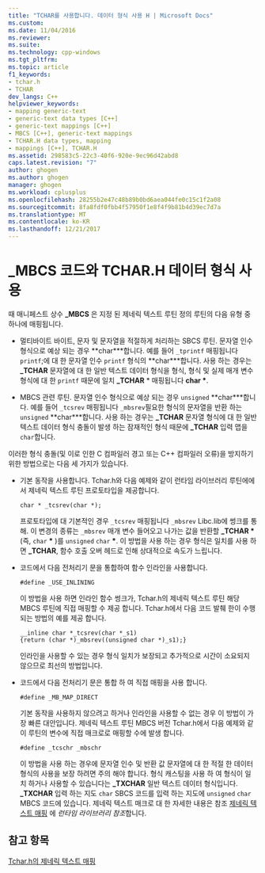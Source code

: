 ```yaml
---
title: "TCHAR를 사용합니다. 데이터 형식 사용 H | Microsoft Docs"
ms.custom: 
ms.date: 11/04/2016
ms.reviewer: 
ms.suite: 
ms.technology: cpp-windows
ms.tgt_pltfrm: 
ms.topic: article
f1_keywords:
- tchar.h
- TCHAR
dev_langs: C++
helpviewer_keywords:
- mapping generic-text
- generic-text data types [C++]
- generic-text mappings [C++]
- MBCS [C++], generic-text mappings
- TCHAR.H data types, mapping
- mappings [C++], TCHAR.H
ms.assetid: 298583c5-22c3-40f6-920e-9ec96d42abd8
caps.latest.revision: "7"
author: ghogen
ms.author: ghogen
manager: ghogen
ms.workload: cplusplus
ms.openlocfilehash: 28255b2e47c48b89b0bd6aea044fe0c15c1f2a08
ms.sourcegitcommit: 8fa8fdf0fbb4f57950f1e8f4f9b81b4d39ec7d7a
ms.translationtype: MT
ms.contentlocale: ko-KR
ms.lasthandoff: 12/21/2017
---
```

# <a name="using-tcharh-data-types-with-mbcs-code"></a>_MBCS 코드와 TCHAR.H 데이터 형식 사용
때 매니페스트 상수 **_MBCS** 은 지정 된 제네릭 텍스트 루틴 정의 루틴의 다음 유형 중 하나에 매핑됩니다.  
  
-   멀티바이트 바이트, 문자 및 문자열을 적절하게 처리하는 SBCS 루틴. 문자열 인수 형식으로 예상 되는 경우 **char\***합니다. 예를 들어 `_tprintf` 매핑됩니다 `printf`;에 대 한 문자열 인수 `printf` 형식의 **char\***합니다. 사용 하는 경우는 **_TCHAR** 문자열에 대 한 일반 텍스트 데이터 형식을 형식, 형식 및 실제 매개 변수 형식에 대 한 `printf` 때문에 일치 **_TCHAR** \* 매핑됩니다 **char \***.  
  
-   MBCS 관련 루틴. 문자열 인수 형식으로 예상 되는 경우 `unsigned` **char\***합니다. 예를 들어 `_tcsrev` 매핑됩니다 `_mbsrev`필요한 형식의 문자열을 반환 하는 `unsigned` **char\***합니다. 사용 하는 경우는 **_TCHAR** 문자열 형식에 대 한 일반 텍스트 데이터 형식 충돌이 발생 하는 잠재적인 형식 때문에 **_TCHAR** 입력 맵을 `char`합니다.  
  
 이러한 형식 충돌(및 이로 인한 C 컴파일러 경고 또는 C++ 컴파일러 오류)을 방지하기 위한 방법으로는 다음 세 가지가 있습니다.  
  
-   기본 동작을 사용합니다. Tchar.h와 다음 예제와 같이 런타임 라이브러리 루틴에에서 제네릭 텍스트 루틴 프로토타입을 제공합니다.  
  
    ```  
    char * _tcsrev(char *);  
    ```  
  
     프로토타입에 대 기본적인 경우 `_tcsrev` 매핑됩니다 `_mbsrev` Libc.lib에 썽크를 통해. 이 변경의 종류는 `_mbsrev` 매개 변수 들어오고 나가는 값을 반환할 **_TCHAR \***  (즉, `char`  **\*** )를 `unsigned` `char` **\***. 이 방법을 사용 하는 경우 형식은 일치를 사용 하면 **_TCHAR**, 함수 호출 오버 헤드로 인해 상대적으로 속도가 느립니다.  
  
-   코드에서 다음 전처리기 문을 통합하여 함수 인라인을 사용합니다.  
  
    ```  
    #define _USE_INLINING  
    ```  
  
     이 방법을 사용 하면 인라인 함수 썽크가, Tchar.h의 제네릭 텍스트 루틴 해당 MBCS 루틴에 직접 매핑할 수 제공 합니다. Tchar.h에서 다음 코드 발췌 한이 수행 되는 방법의 예를 제공 합니다.  
  
    ```  
    __inline char *_tcsrev(char *_s1)  
    {return (char *)_mbsrev((unsigned char *)_s1);}  
    ```  
  
     인라인을 사용할 수 있는 경우 형식 일치가 보장되고 추가적으로 시간이 소요되지 않으므로 최선의 방법입니다.  
  
-   코드에서 다음 전처리기 문은 통합 하 여 직접 매핑을 사용 합니다.  
  
    ```  
    #define _MB_MAP_DIRECT  
    ```  
  
     기본 동작을 사용하지 않으려고 하거나 인라인을 사용할 수 없는 경우 이 방법이 가장 빠른 대안입니다. 제네릭 텍스트 루틴 MBCS 버전 Tchar.h에서 다음 예제와 같이 루틴의 변수에 직접 매크로로 매핑할 수에 발생 합니다.  
  
    ```  
    #define _tcschr _mbschr  
    ```  
  
     이 방법을 사용 하는 경우에 문자열 인수 및 반환 값 문자열에 대 한 적절 한 데이터 형식의 사용을 보장 하려면 주의 해야 합니다. 형식 캐스팅을 사용 하 여 형식이 일치 하거나 사용할 수 있습니다는 **_TXCHAR** 일반 텍스트 데이터 형식입니다. **_TXCHAR** 입력 하는 지도 `char` SBCS 코드를 입력 하는 지도에 `unsigned` `char` MBCS 코드에 있습니다. 제네릭 텍스트 매크로 대 한 자세한 내용은 참조 [제네릭 텍스트 매핑](../c-runtime-library/generic-text-mappings.md) 에 *런타임 라이브러리 참조*합니다.  
  
## <a name="see-also"></a>참고 항목  
 [Tchar.h의 제네릭 텍스트 매핑](../text/generic-text-mappings-in-tchar-h.md)